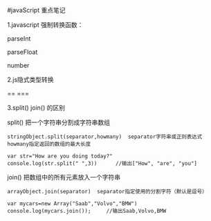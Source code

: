 #javaScript 重点笔记


1.javascript 强制转换函数：

  parseInt

  parseFloat

  number

2.js隐式类型转换

  ==    ===


3.split() join() 的区别

  split() 把一个字符串分割成字符串数组

    stringObject.split(separator,howmany)  separator字符串或正则表达式  howmany指定返回的数组的最大长度

    var str="How are you doing today?"
    console.log(str.split(" ",3))      //输出["How", "are", "you"]


  join() 把数组中的所有元素放入一个字符串

    arrayObject.join(separator)  separator指定使用的分割字符（默认是逗号）

    var mycars=new Array("Saab","Volvo","BMW")
    console.log(mycars.join());     //输出Saab,Volvo,BMW





  









